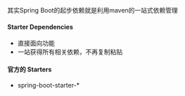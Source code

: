 其实Spring Boot的起步依赖就是利用maven的一站式依赖管理

#### Starter Dependencies 
- 直接⾯向功能
- ⼀站获得所有相关依赖，不再复制粘贴
#### 官⽅的 Starters 
- spring-boot-starter-*
